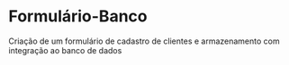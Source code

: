 # Formulário-Banco
Criação de um formulário de cadastro de clientes e armazenamento com integração ao banco de dados 

